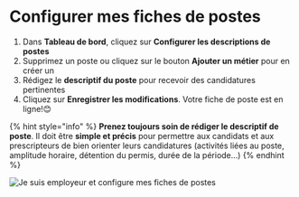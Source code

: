 # Configurer mes fiches de postes

1. Dans **Tableau de bord**, cliquez sur **Configurer les descriptions de postes**
2. Supprimez un poste ou cliquez sur le bouton **Ajouter un métier** pour en créer un
3. Rédigez le **descriptif du poste** pour recevoir des candidatures pertinentes
4. Cliquez sur **Enregistrer les modifications**. Votre fiche de poste est en ligne!😊 

{% hint style="info" %}
**Prenez toujours soin de rédiger le descriptif de poste**. Il doit être **simple et précis** pour permettre aux candidats et aux prescripteurs de bien orienter leurs candidatures \(activités liées au poste, amplitude horaire, détention du permis, durée de la période...\)
{% endhint %}



![Je suis employeur et configure mes fiches de postes](https://s5.gifyu.com/images/demo-employeur-confpost.gif)

